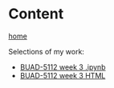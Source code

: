 # Content

[home](..)

Selections of my work:
 * [BUAD-5112 week 3 .ipynb](https://github.com/Qubular/BUAD-5112/blob/master/Week%203/M3Graphing.ipynb)
 * [BUAD-5112 week 3 HTML](https://qubular.github.io/BUAD-5112/Week%203/M3Graphing.html)
 
